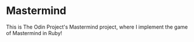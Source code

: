 # Mastermind
This is The Odin Project's Mastermind project, where I implement the game of Mastermind in Ruby!
